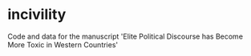 # incivility
Code and data for the manuscript 'Elite Political Discourse has Become More Toxic in Western Countries'
